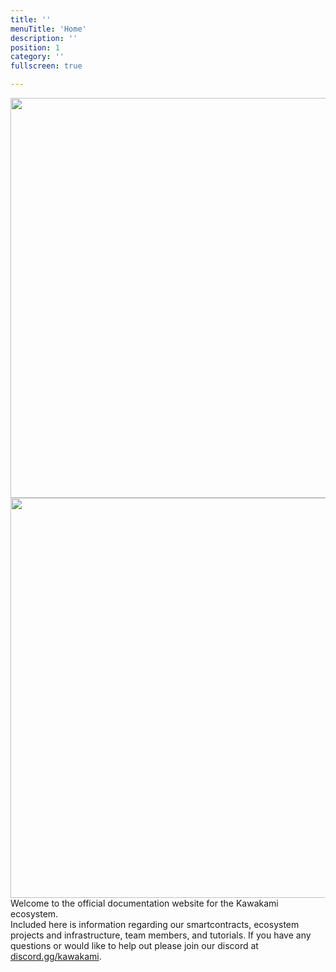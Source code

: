 ```yaml
---
title: ''
menuTitle: 'Home'
description: ''
position: 1
category: ''
fullscreen: true

---
```


<img src="/kawadocs_bg2-white2.png" class="light-img shadow-lg rounded-md" width="1280" height="640" alt=""/>
<img src="/kawadocs_bg2.png" class="dark-img shadow-lg rounded-md" width="1280" height="640" alt=""/>

<div class="text-3xl pt-4 pb-8 font-title">Welcome to the official documentation website for the Kawakami ecosystem.</div>

<div class="text-lg">Included here is information regarding our smartcontracts, ecosystem projects and infrastructure, team members, and tutorials. If you have any questions or would like to help out please join our discord at <a href="https://discord.gg/kawakami">discord.gg/kawakami</a>.</div>
